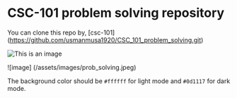 # CSC-101 problem solving repository

You can clone this repo by, [csc-101] (https://github.com/usmanmusa1920/CSC_101_problem_solving.git)

![This is an image](https://myoctocat.com/assets/images/base-octocat.svg)

![image] (/assets/images/prob_solving.jpeg)

The background color should be `#ffffff` for light mode and `#0d1117` for dark mode.
